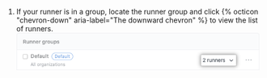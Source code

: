 1. If your runner is in a group, locate the runner group and click {% octicon "chevron-down" aria-label="The downward chevron" %} to view the list of runners.
    ![List runner group](/assets/images/help/settings/actions-org-enterprise-list-group-runners.png)